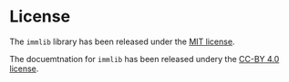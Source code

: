 # License

The `immlib` library has been released under the [MIT
license](https://opensource.org/license/mit).

The docuemtnation for `immlib` has been released undery the [CC-BY 4.0
license](https://creativecommons.org/licenses/by/4.0/deed.en).

